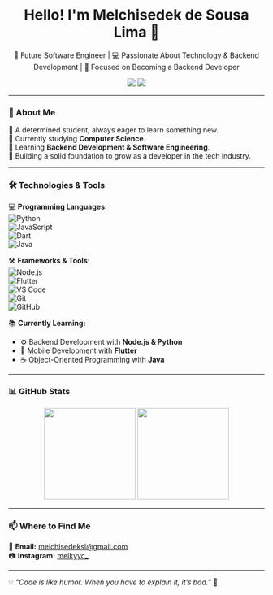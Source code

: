 <h1 align="center">Hello! I'm Melchisedek de Sousa Lima 👋</h1>

<p align="center">
  🚀 Future Software Engineer | 💻 Passionate About Technology & Backend Development | 🎯 Focused on Becoming a Backend Developer
</p>

<p align="center">
  <a href="mailto:melchisedeksl@gmail.com"><img src="https://img.shields.io/badge/Email-D14836?style=flat&logo=gmail&logoColor=white"/></a>
  <a href="https://www.instagram.com/melkyyc_/?hl=en"><img src="https://img.shields.io/badge/Instagram-E4405F?style=flat&logo=instagram&logoColor=white"/></a>
</p>

---

### 🧐 About Me  
🔹 A determined student, always eager to learn something new.  
🔹 Currently studying **Computer Science**.  
🔹 Learning **Backend Development & Software Engineering**.  
🔹 Building a solid foundation to grow as a developer in the tech industry.  

---

### 🛠️ Technologies & Tools  
💻 **Programming Languages:**  
![Python](https://img.shields.io/badge/-Python-3776AB?style=flat-square&logo=python&logoColor=white)  
![JavaScript](https://img.shields.io/badge/-JavaScript-F7DF1E?style=flat-square&logo=javascript&logoColor=black)  
![Dart](https://img.shields.io/badge/-Dart-0175C2?style=flat-square&logo=dart&logoColor=white)  
![Java](https://img.shields.io/badge/-Java-007396?style=flat-square&logo=java&logoColor=white)  

🛠️ **Frameworks & Tools:**  
![Node.js](https://img.shields.io/badge/-Node.js-339933?style=flat-square&logo=node.js&logoColor=white)  
![Flutter](https://img.shields.io/badge/-Flutter-02569B?style=flat-square&logo=flutter&logoColor=white)  
![VS Code](https://img.shields.io/badge/-VS_Code-007ACC?style=flat-square&logo=visual-studio-code&logoColor=white)  
![Git](https://img.shields.io/badge/-Git-F05032?style=flat-square&logo=git&logoColor=white)  
![GitHub](https://img.shields.io/badge/-GitHub-181717?style=flat-square&logo=github&logoColor=white)  

📚 **Currently Learning:**  
- ⚙️ Backend Development with **Node.js & Python**  
- 📱 Mobile Development with **Flutter**  
- ☕ Object-Oriented Programming with **Java**  

---

### 📊 GitHub Stats  
<div align="center">
  <img height="180em" src="https://github-readme-stats.vercel.app/api?username=melky-yc&show_icons=true&theme=dark&count_private=true" />
  <img height="180em" src="https://github-readme-stats.vercel.app/api/top-langs/?username=melky-yc&layout=compact&langs_count=6&theme=dark" />
</div>

---

### 📫 Where to Find Me  
📧 **Email:** [melchisedeksl@gmail.com](mailto:melchisedeksl@gmail.com)  
📷 **Instagram:** [melkyyc_](https://www.instagram.com/melkyyc_/?hl=en)  

---

💡 *"Code is like humor. When you have to explain it, it’s bad."* 🚀  

